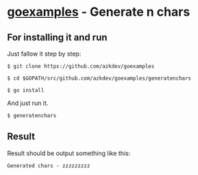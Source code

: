 [goexamples](https://github.com/azkdev/goexamples) - Generate n chars
=========================================================================

## For installing it and run

Just fallow it step by step:

```
$ git clone https://github.com/azkdev/goexamples
```
```
$ cd $GOPATH/src/github.com/azkdev/goexamples/generatenchars
```
```
$ go install
```

And just run it.

```
$ generatenchars
```

## Result

Result should be output something like this:

```
Generated chars - zzzzzzzzz
```